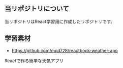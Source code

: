 ## 当リポジトリについて

当リポジトリはReact学習用に作成したリポジトリです。

## 学習素材

- https://github.com/mod728/reactbook-weather-app

Reactで作る簡単な天気アプリ
